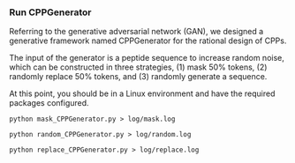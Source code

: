 ### Run CPPGenerator
Referring to the generative adversarial network (GAN), we designed a generative framework named CPPGenerator for the rational design of CPPs.

The input of the generator is a peptide sequence to increase random noise, which can be constructed in three strategies, (1) mask 50\% tokens, (2) randomly replace 50\% tokens, and (3) randomly generate a sequence.

At this point, you should be in a Linux environment and have the required packages configured.
```
python mask_CPPGenerator.py > log/mask.log
```

```
python random_CPPGenerator.py > log/random.log
```

```
python replace_CPPGenerator.py > log/replace.log
```

